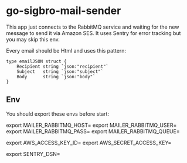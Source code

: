 # go-sigbro-mail-sender

This app just connects to the RabbitMQ service and waiting for the new message to send it via Amazon SES. It uses Sentry for error tracking but you may skip this env. 

Every email should be Html and uses this pattern:
```
type emailJSON struct {
	Recipient string `json:"recipient"`
	Subject   string `json:"subject"`
	Body      string `json:"body"`
}
```

## Env

You should export these envs before start:

export MAILER_RABBITMQ_HOST=
export MAILER_RABBITMQ_USER=
export MAILER_RABBITMQ_PASS=
export MAILER_RABBITMQ_QUEUE=

export AWS_ACCESS_KEY_ID=
export AWS_SECRET_ACCESS_KEY=

export SENTRY_DSN=
